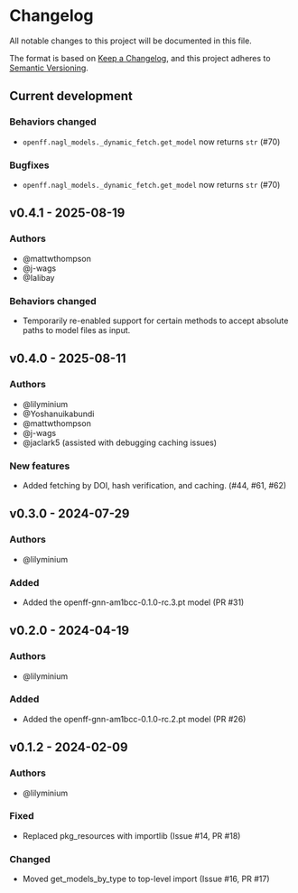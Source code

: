 # Changelog
All notable changes to this project will be documented in this file.

The format is based on [Keep a Changelog](https://keepachangelog.com/en/1.0.0/),
and this project adheres to [Semantic Versioning](https://semver.org/spec/v2.0.0.html).

<!--
The rules for this file:
  * entries are sorted newest-first.
  * summarize sets of changes - don't reproduce every git log comment here.
  * don't ever delete anything.
  * keep the format consistent (79 char width, Y/M/D date format) and do not
    use tabs but use spaces for formatting
  * accompany each entry with github issue/PR number (Issue #xyz)
-->

## Current development

### Behaviors changed
- `openff.nagl_models._dynamic_fetch.get_model` now returns `str` (#70)

### Bugfixes
- `openff.nagl_models._dynamic_fetch.get_model` now returns `str` (#70)


## v0.4.1 - 2025-08-19

### Authors
<!-- GitHub usernames of contributors to this release -->
- @mattwthompson
- @j-wags
- @Ialibay

### Behaviors changed

- Temporarily re-enabled support for certain methods to accept absolute paths to model files as input.

## v0.4.0 - 2025-08-11

### Authors
- @lilyminium
- @Yoshanuikabundi
- @mattwthompson
- @j-wags
- @jaclark5 (assisted with debugging caching issues)

### New features
- Added fetching by DOI, hash verification, and caching. (#44, #61, #62)

## v0.3.0 - 2024-07-29

### Authors
<!-- GitHub usernames of contributors to this release -->
- @lilyminium

### Added
- Added the openff-gnn-am1bcc-0.1.0-rc.3.pt model (PR #31)

## v0.2.0 - 2024-04-19

### Authors
<!-- GitHub usernames of contributors to this release -->
- @lilyminium

### Added
- Added the openff-gnn-am1bcc-0.1.0-rc.2.pt model (PR #26)

## v0.1.2 - 2024-02-09

### Authors
<!-- GitHub usernames of contributors to this release -->
- @lilyminium

### Fixed
- Replaced pkg_resources with importlib (Issue #14, PR #18)

### Changed
<!-- Changes in existing functionality -->
- Moved get_models_by_type to top-level import (Issue #16, PR #17)
